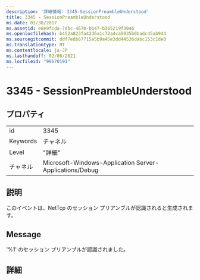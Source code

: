 ```yaml
---
description: '詳細情報: 3345-SessionPreambleUnderstood'
title: 3345 - SessionPreambleUnderstood
ms.date: 03/30/2017
ms.assetid: e8e9fcda-7dbc-4670-bb47-b365219f3046
ms.openlocfilehash: b452a823fa42d6a1c72a4ca9035b0badc45ab944
ms.sourcegitcommit: ddf7edb67715a5b9a45e3dd44536dabc153c1de0
ms.translationtype: MT
ms.contentlocale: ja-JP
ms.lasthandoff: 02/06/2021
ms.locfileid: "99670191"
---
```

# <a name="3345---sessionpreambleunderstood"></a>3345 - SessionPreambleUnderstood

## <a name="properties"></a>プロパティ  
  
|||  
|-|-|  
|id|3345|  
|Keywords|チャネル|  
|Level|"詳細"|  
|チャネル|Microsoft-Windows-Application Server-Applications/Debug|  
  
## <a name="description"></a>説明  

 このイベントは、NetTcp のセッション プリアンブルが認識されると生成されます。  
  
## <a name="message"></a>Message  

 '%1' のセッション プリアンブルが認識されました。  
  
## <a name="details"></a>詳細
